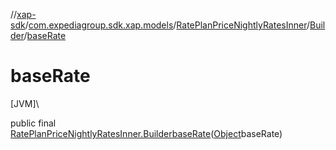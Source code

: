 //[xap-sdk](../../../../index.md)/[com.expediagroup.sdk.xap.models](../../index.md)/[RatePlanPriceNightlyRatesInner](../index.md)/[Builder](index.md)/[baseRate](base-rate.md)

# baseRate

[JVM]\

public final [RatePlanPriceNightlyRatesInner.Builder](index.md)[baseRate](base-rate.md)([Object](https://docs.oracle.com/javase/8/docs/api/java/lang/Object.html)baseRate)
